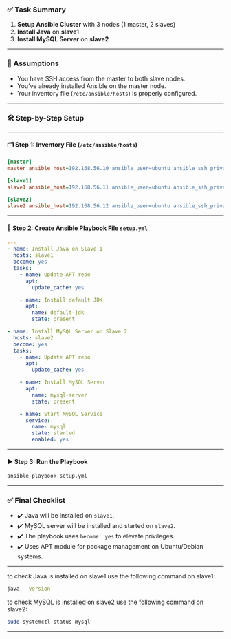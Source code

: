 ### ✅ **Task Summary**
1. **Setup Ansible Cluster** with 3 nodes (1 master, 2 slaves)
2. **Install Java** on **slave1**
3. **Install MySQL Server** on **slave2**

---

### 🧾 **Assumptions**
- You have SSH access from the master to both slave nodes.
- You’ve already installed Ansible on the master node.
- Your inventory file (`/etc/ansible/hosts`) is properly configured.

---

### 🛠 Step-by-Step Setup

---

#### 🗂️ Step 1: Inventory File (`/etc/ansible/hosts`)

```ini
[master]
master ansible_host=192.168.56.10 ansible_user=ubuntu ansible_ssh_private_key_file=~/.ssh/id_rsa

[slave1]
slave1 ansible_host=192.168.56.11 ansible_user=ubuntu ansible_ssh_private_key_file=~/.ssh/id_rsa

[slave2]
slave2 ansible_host=192.168.56.12 ansible_user=ubuntu ansible_ssh_private_key_file=~/.ssh/id_rsa
```

---

#### 📁 Step 2: Create Ansible Playbook File `setup.yml`

```yaml
---
- name: Install Java on Slave 1
  hosts: slave1
  become: yes
  tasks:
    - name: Update APT repo
      apt:
        update_cache: yes

    - name: Install default JDK
      apt:
        name: default-jdk
        state: present

- name: Install MySQL Server on Slave 2
  hosts: slave2
  become: yes
  tasks:
    - name: Update APT repo
      apt:
        update_cache: yes

    - name: Install MySQL Server
      apt:
        name: mysql-server
        state: present

    - name: Start MySQL Service
      service:
        name: mysql
        state: started
        enabled: yes
```

---

#### ▶️ Step 3: Run the Playbook

```bash
ansible-playbook setup.yml
```

---

### ✅ Final Checklist

- ✔️ Java will be installed on `slave1`.
- ✔️ MySQL server will be installed and started on `slave2`.
- ✔️ The playbook uses `become: yes` to elevate privileges.
- ✔️ Uses APT module for package management on Ubuntu/Debian systems.

---

to check Java is installed on slave1 use the following command on slave1:

```bash
java --version
```

to check MySQL is installed on slave2 use the following command on slave2:

```bash
sudo systemctl status mysql
```
---
